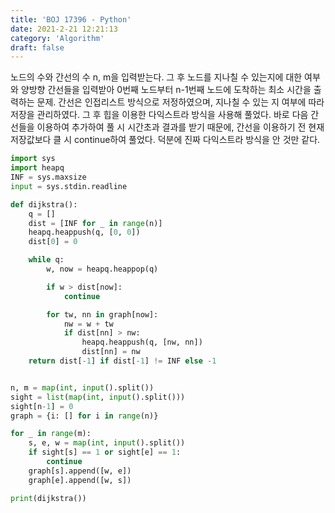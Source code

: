 ```yaml
---
title: 'BOJ 17396 - Python'
date: 2021-2-21 12:21:13
category: 'Algorithm'
draft: false
---
```

노드의 수와 간선의 수 n, m을 입력받는다. 그 후 노드를 지나칠 수 있는지에 대한 여부와 양방향 간선들을 입력받아 0번째 노드부터 n-1번째 노드에 도착하는 최소 시간을 출력하는 문제. 간선은 인접리스트 방식으로 저정하였으며, 지나칠 수 있는 지 여부에 따라 저장을 관리하였다. 그 후 힙을 이용한 다익스트라 방식을 사용해 풀었다. 바로 다음 간선들을 이용하여 추가하여 풀 시 시간초과 결과를 받기 때문에, 간선을 이용하기 전 현재 저장값보다 클 시 continue하여 풀었다. 덕분에 진짜 다익스트라 방식을 안 것만 같다.
```python
import sys
import heapq
INF = sys.maxsize
input = sys.stdin.readline

def dijkstra():
    q = []
    dist = [INF for _ in range(n)]
    heapq.heappush(q, [0, 0])
    dist[0] = 0

    while q:
        w, now = heapq.heappop(q)

        if w > dist[now]:
            continue

        for tw, nn in graph[now]:
            nw = w + tw
            if dist[nn] > nw:
                heapq.heappush(q, [nw, nn])
                dist[nn] = nw
    return dist[-1] if dist[-1] != INF else -1


n, m = map(int, input().split())
sight = list(map(int, input().split()))
sight[n-1] = 0
graph = {i: [] for i in range(n)}

for _ in range(m):
    s, e, w = map(int, input().split())
    if sight[s] == 1 or sight[e] == 1:
        continue
    graph[s].append([w, e])
    graph[e].append([w, s])

print(dijkstra())

```